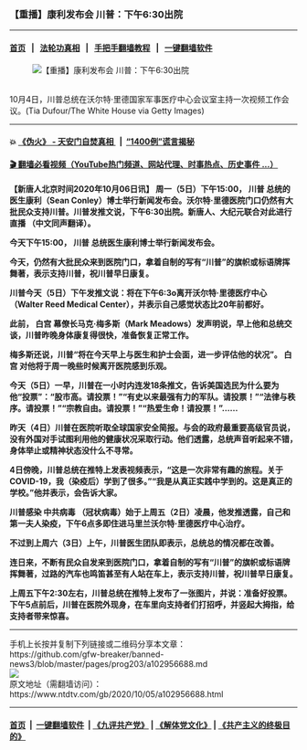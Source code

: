 ### 【重播】康利发布会 川普：下午6:30出院
------------------------

#### [首页](https://github.com/gfw-breaker/banned-news3/blob/master/README.md) &nbsp;&nbsp;|&nbsp;&nbsp; [法轮功真相](https://github.com/begood0513/basic/blob/master/README.md)  &nbsp;&nbsp;|&nbsp;&nbsp; [手把手翻墙教程](https://github.com/gfw-breaker/guides/wiki)  &nbsp;&nbsp;|&nbsp;&nbsp; [一键翻墙软件](https://github.com/gfw-breaker/nogfw/blob/master/README.md)  



<div><div class="featured_image">
 <figure>
  <img alt="【重播】康利发布会 川普：下午6:30出院" src="https://i.ntdtv.com/assets/uploads/2020/10/GettyImages-1228900214-800x450.jpg"/>
 </figure><br/>
 <span class="caption">
  10月4日，川普总统在沃尔特‧里德国家军事医疗中心会议室主持一次视频工作会议。(Tia Dufour/The White House via Getty Images)
 </span>
</div>
</div><hr/>

#### 💥 [《伪火》 - 天安门自焚真相 ](http://158.247.195.190:10000/videos/blog/weihuo.html)&nbsp; |&nbsp; [“1400例”谎言揭秘  ](http://158.247.195.190:10000/videos/blog/jiexi1400.html)

#### [ 🎬  翻墙必看视频（YouTube热门频道、网站代理、时事热点、历史事件 ...）](https://github.com/gfw-breaker/links/blob/master/banned.md)

<div><div class="post_content" itemprop="articleBody">
 <p>
  <strong>
   【新唐人北京时间2020年10月06日讯】
  </strong>
  <strong>
   周一（5日）下午15:00，
   <ok href="https://www.ntdtv.com/gb/川普.htm">
    川普
   </ok>
   总统的医生康利（Sean Conley）博士举行新闻发布会。沃尔特·里德医院门口仍然有大批民众支持川普。川普发推文说，下午6:30出院。新唐人、大纪元联合对此进行
   <ok href="https://www.ntdtv.com/gb/直播.htm">
    直播
   </ok>
   （中文同声翻译）。
  </strong>
 </p>
 <p>
  <strong>
   今天下午15:00，
   <ok href="https://www.ntdtv.com/gb/川普.htm">
    川普
   </ok>
   总统医生康利博士举行新闻发布会。
  </strong>
 </p>
 <div class="video_fit_container">
 </div>
 <p>
  <strong>
   今天，仍然有大批民众来到医院门口，拿着自制的写有“川普”的旗帜或标语牌挥舞著，表示支持川普，祝川普早日康复。
  </strong>
 </p>
 <p>
  <strong>
   川普今天（5日）下午发推文说：将在下午6:3o离开沃尔特·里德医疗中心（Walter Reed Medical Center），并表示自己感觉状态比20年前都好。
  </strong>
 </p>
 <p>
  <strong>
   此前，
   <ok href="https://www.ntdtv.com/gb/白宫.htm">
    白宫
   </ok>
   幕僚长马克·梅多斯（Mark Meadows）发声明说，早上他和总统交谈，川普昨晚身体康复得很快，准备恢复正常工作。
  </strong>
 </p>
 <p>
  <strong>
   梅多斯还说，川普“将在今天早上与医生和护士会面，进一步评估他的状况”。
   <ok href="https://www.ntdtv.com/gb/白宫.htm">
    白宫
   </ok>
   对他将于周一晚些时候离开医院感到乐观。
  </strong>
 </p>
 <p>
  <strong>
   今天（5日）一早，川普在一小时内连发18条推文，告诉美国选民为什么要为他“投票”：“股市高。请投票！”“有史以来最强有力的军队。请投票！”“法律与秩序。请投票！”“宗教自由。请投票！”“热爱生命！请投票！”……
  </strong>
 </p>
 <p>
  <strong>
   昨天（4日）川普在医院听取全球国家安全简报。与会的政府最重要高级官员说，没有外国对手试图利用他的健康状况采取行动。他们透露，总统声音听起来不错，身体举止或精神状态没什么不寻常。
  </strong>
 </p>
 <p>
  <strong>
   4日傍晚，川普总统在推特上发表视频表示，“这是一次非常有趣的旅程。关于COVID-19，我（染疫后）学到了很多。”“我是从真正实践中学到的。这是真正的学校。”他并表示，会告诉大家。
  </strong>
 </p>
 <p>
  <strong>
   川普感染
   <ok href="https://www.ntdtv.com/gb/中共病毒.htm">
    中共病毒
   </ok>
   （冠状病毒）始于上周五（2日）凌晨，他发推透露，自己和第一夫人染疫，下午6点多即住进马里兰沃尔特·里德医疗中心治疗。
  </strong>
 </p>
 <p>
  <strong>
   不过到上周六（3日）上午，川普医生团队即表示，总统总的情况都在改善。
  </strong>
 </p>
 <p>
  <strong>
   连日来，不断有民众自发来到医院门口，拿着自制的写有“川普”的旗帜或标语牌挥舞著，过路的汽车也鸣笛甚至有人站在车上，表示支持川普，祝川普早日康复。
  </strong>
 </p>
 <p>
  <strong>
   上周五下午2:30左右，川普总统在推特上发布了一张图片，并说：准备好投票。下午5点前后，川普在医院外现身，在车里向支持者们打招呼，并竖起大拇指，给支持者带来惊喜。
  </strong>
 </p>
 <div class="single_ad">
 </div>
</div>
</div>
<hr/>
手机上长按并复制下列链接或二维码分享本文章：<br/>
https://github.com/gfw-breaker/banned-news3/blob/master/pages/prog203/a102956688.md <br/>
<a href='https://github.com/gfw-breaker/banned-news3/blob/master/pages/prog203/a102956688.md'><img src='https://github.com/gfw-breaker/banned-news3/blob/master/pages/prog203/a102956688.md.png'/></a> <br/>
原文地址（需翻墙访问）：https://www.ntdtv.com/gb/2020/10/05/a102956688.html


------------------------
#### [首页](https://github.com/gfw-breaker/banned-news3/blob/master/README.md) &nbsp;|&nbsp; [一键翻墙软件](https://github.com/gfw-breaker/nogfw/blob/master/README.md) &nbsp;| [《九评共产党》](https://github.com/gfw-breaker/9ping.md/blob/master/README.md#九评之一评共产党是什么) | [《解体党文化》](https://github.com/gfw-breaker/jtdwh.md/blob/master/README.md) | [《共产主义的终极目的》](https://github.com/gfw-breaker/gczydzjmd.md/blob/master/README.md)


<img src='http://gfw-breaker.win/banned-news3/pages/prog203/a102956688.md' width='0px' height='0px'/>